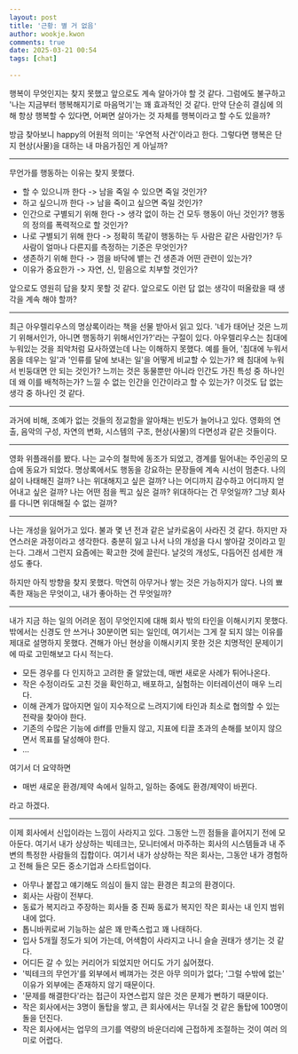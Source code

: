 ```yaml
---  
layout: post  
title: '근황: 별 거 없음'  
author: wookje.kwon  
comments: true  
date: 2025-03-21 00:54  
tags: [chat]  
  
---  
```


행복이 무엇인지는 찾지 못했고 앞으로도 계속 알아가야 할 것 같다. 그럼에도 불구하고 '나는 지금부터 행복해지기로 마음먹기'는 꽤 효과적인 것 같다. 만약 단순히 결심에 의해 항상 행복할 수 있다면, 어쩌면 살아가는 것 자체를 행복이라고 할 수도 있을까?  

방금 찾아보니 happy의 어원적 의미는 '우연적 사건'이라고 한다. 그렇다면 행복은 단지 현상(사물)을 대하는 내 마음가짐인 게 아닐까?    

---

무언가를 행동하는 이유는 찾지 못했다.  
- 할 수 있으니까 한다 -> 남을 죽일 수 있으면 죽일 것인가?  
- 하고 싶으니까 한다 -> 남을 죽이고 싶으면 죽일 것인가?  
- 인간으로 구별되기 위해 한다 -> 생각 없이 하는 건 모두 행동이 아닌 것인가? 행동의 정의를 폭력적으로 할 것인가?  
- 나로 구별되기 위해 한다 -> 정확히 똑같이 행동하는 두 사람은 같은 사람인가? 두 사람이 얼마나 다른지를 측정하는 기준은 무엇인가?  
- 생존하기 위해 한다 -> 껌을 바닥에 뱉는 건 생존과 어떤 관련이 있는가?  
- 이유가 중요한가 -> 자연, 신, 믿음으로 치부할 것인가?  

앞으로도 영원히 답을 찾지 못할 것 같다. 앞으로도 이런 답 없는 생각이 떠올랐을 때 생각을 계속 해야 할까?  

---

최근 아우렐리우스의 명상록이라는 책을 선물 받아서 읽고 있다. '네가 태어난 것은 느끼기 위해서인가, 아니면 행동하기 위해서인가?'라는 구절이 있다. 아우렐리우스는 침대에 누워있는 것을 죄악처럼 묘사하였는데 나는 이해하지 못했다. 예를 들어, '침대에 누워서 몸을 데우는 일'과 '인류를 달에 보내는 일'을 어떻게 비교할 수 있는가? 왜 침대에 누워서 빈둥대면 안 되는 것인가? 느끼는 것은 동물뿐만 아니라 인간도 가진 특성 중 하나인데 왜 이를 배척하는가? 느낄 수 없는 인간을 인간이라고 할 수 있는가? 이것도 답 없는 생각 중 하나인 것 같다.  

---

과거에 비해, 조예가 없는 것들의 정교함을 알아채는 빈도가 늘어나고 있다. 영화의 연출, 음악의 구성, 자연의 변화, 시스템의 구조, 현상(사물)의 다면성과 같은 것들이다.  

---

영화 위플래쉬를 봤다. 나는 교수의 철학에 동조가 되었고, 경계를 밀어내는 주인공의 모습에 동요가 되었다. 명상록에서도 행동을 강요하는 문장들에 계속 시선이 멈춘다. 나의 삶이 나태해진 걸까? 나는 위대해지고 싶은 걸까? 나는 어디까지 감수하고 어디까지 얻어내고 싶은 걸까? 나는 어떤 점을 찍고 싶은 걸까? 위대하다는 건 무엇일까? 그냥 회사를 다니면 위대해질 수 없는 걸까?  

---

나는 개성을 잃어가고 있다. 불과 몇 년 전과 같은 날카로움이 사라진 것 같다. 하지만 자연스러운 과정이라고 생각한다. 충분히 잃고 나서 나의 개성을 다시 쌓아갈 것이라고 믿는다. 그래서 그런지 요즘에는 확고한 것에 끌린다. 날것의 개성도, 다듬어진 섬세한 개성도 좋다.  

하지만 아직 방향을 찾지 못했다. 막연히 아무거나 쌓는 것은 가능하지가 않다. 나의 뾰족한 재능은 무엇이고, 내가 좋아하는 건 무엇일까?  

---

내가 지금 하는 일의 어려운 점이 무엇인지에 대해 회사 밖의 타인을 이해시키지 못했다. 밖에서는 신경도 안 쓰거나 30분이면 되는 일인데, 여기서는 그게 잘 되지 않는 이유를 제대로 설명하지 못했다. 견해가 아닌 현상을 이해시키지 못한 것은 치명적인 문제이기에 따로 고민해보고 다시 적는다.  

- 모든 경우를 다 인지하고 고려한 줄 알았는데, 매번 새로운 사례가 튀어나온다.  
- 작은 수정이라도 고친 것을 확인하고, 배포하고, 실험하는 이터레이션이 매우 느리다.  
- 이해 관계가 많아지면 일이 지수적으로 느려지기에 타인과 최소로 협의할 수 있는 전략을 찾아야 한다.  
- 기존의 수많은 기능에 diff를 만들지 않고, 지표에 티끌 초과의 손해를 보이지 않으면서 목표를 달성해야 한다.  
- ...

여기서 더 요약하면   

- 매번 새로운 환경/제약 속에서 일하고, 일하는 중에도 환경/제약이 바뀐다.  

라고 하겠다.  

---

이제 회사에서 신입이라는 느낌이 사라지고 있다. 그동안 느낀 점들을 흩어지기 전에 모아둔다. 여기서 내가 상상하는 빅테크는, 모니터에서 마주하는 회사의 시스템들과 내 주변의 특정한 사람들의 집합이다. 여기서 내가 상상하는 작은 회사는, 그동안 내가 경험하고 전해 들은 모든 중소기업과 스타트업이다.  

- 아무나 붙잡고 얘기해도 의심이 들지 않는 환경은 최고의 환경이다.  
- 회사는 사람이 전부다.  
- 동료가 복지라고 주장하는 회사들 중 진짜 동료가 복지인 작은 회사는 내 인지 범위 내에 없다.  
- 톱니바퀴로써 기능하는 삶은 꽤 만족스럽고 꽤 나태하다.  
- 입사 5개월 정도가 되어 가는데, 어색함이 사라지고 나니 슬슬 권태가 생기는 것 같다.  
- 어디든 갈 수 있는 커리어가 되었지만 어디도 가기 싫어졌다.  
- '빅테크의 무언가'를 외부에서 베껴가는 것은 아무 의미가 없다; '그럴 수밖에 없는' 이유가 외부에는 존재하지 않기 때문이다.  
- '문제를 해결한다'라는 접근이 자연스럽지 않은 것은 문제가 뻔하기 때문이다.  
- 작은 회사에서는 3명이 돌탑을 쌓고, 큰 회사에서는 무너질 것 같은 돌탑에 100명이 돌을 던진다.  
- 작은 회사에서는 업무의 크기를 역량의 바운더리에 근접하게 조절하는 것이 여러 의미로 어렵다.  
